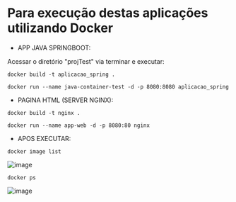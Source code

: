 # Para execução destas aplicações utilizando Docker

* APP JAVA SPRINGBOOT:

Acessar o diretório "projTest" via terminar e executar:

```
docker build -t aplicacao_spring .
```

```
docker run --name java-container-test -d -p 8080:8080 aplicacao_spring 
```

* PAGINA HTML (SERVER NGINX):

```
docker build -t nginx .
```

```
docker run --name app-web -d -p 8080:80 nginx 
```

* APOS EXECUTAR:

```
docker image list
```

![image](https://github.com/aannddrree/ProjectOnlineDocker/assets/8753843/23ee726e-e975-455a-a6d3-04f35eedd3ca)

```
docker ps
```

![image](https://github.com/aannddrree/ProjectOnlineDocker/assets/8753843/d8f13b95-c961-41fc-a458-51325b9a94bd)



